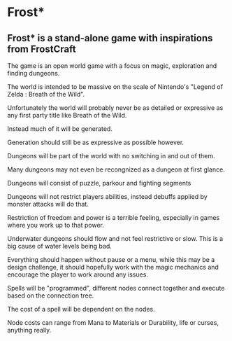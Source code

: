 # Frost*

## Frost* is a stand-alone game with inspirations from FrostCraft

The game is an open world game with a focus on magic, exploration and finding dungeons.

The world is intended to be massive on the scale of Nintendo's "Legend of Zelda : Breath of the Wild".

Unfortunately the world will probably never be as detailed or expressive as any first party title like Breath of the Wild.

Instead much of it will be generated.

Generation should still be as expressive as possible however.

Dungeons will be part of the world with no switching in and out of them.

Many dungeons may not even be recongnized as a dungeon at first glance.

Dungeons will consist of puzzle, parkour and fighting segments

Dungeons will not restrict players abilities, instead debuffs applied by monster attacks will do that.

Restriction of freedom and power is a terrible feeling, especially in games where you work up to that power.

Underwater dungeons should flow and not feel restrictive or slow. This is a big cause of water levels being bad.

Everything should happen without pause or a menu, while this may be a design challenge, it should hopefully work with the magic mechanics and encourage the player to work around any issues.

Spells will be "programmed", different nodes connect together and execute based on the connection tree.

The cost of a spell will be dependent on the nodes.

Node costs can range from Mana to Materials or Durability, life or curses, anything really.

